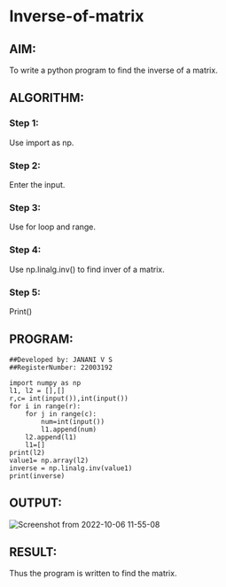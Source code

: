 # Inverse-of-matrix

## AIM:
To write a python program to find the inverse of a matrix.

## ALGORITHM:
### Step 1:
Use import as np.
### Step 2:
Enter the input.
### Step 3:
Use for loop and range.
### Step 4:
Use np.linalg.inv() to find inver of a matrix.
### Step 5:
Print()


## PROGRAM:
```
##Developed by: JANANI V S
##RegisterNumber: 22003192

import numpy as np
l1, l2 = [],[]
r,c= int(input()),int(input())
for i in range(r):
    for j in range(c):
        num=int(input())
        l1.append(num)
    l2.append(l1)
    l1=[]
print(l2)   
value1= np.array(l2)
inverse = np.linalg.inv(value1)
print(inverse)
```

## OUTPUT:
![Screenshot from 2022-10-06 11-55-08](https://user-images.githubusercontent.com/113497333/194229658-2f70b0ea-bd89-418c-90c1-1544d65bd118.png)


## RESULT:
Thus the program is written to find the matrix.
